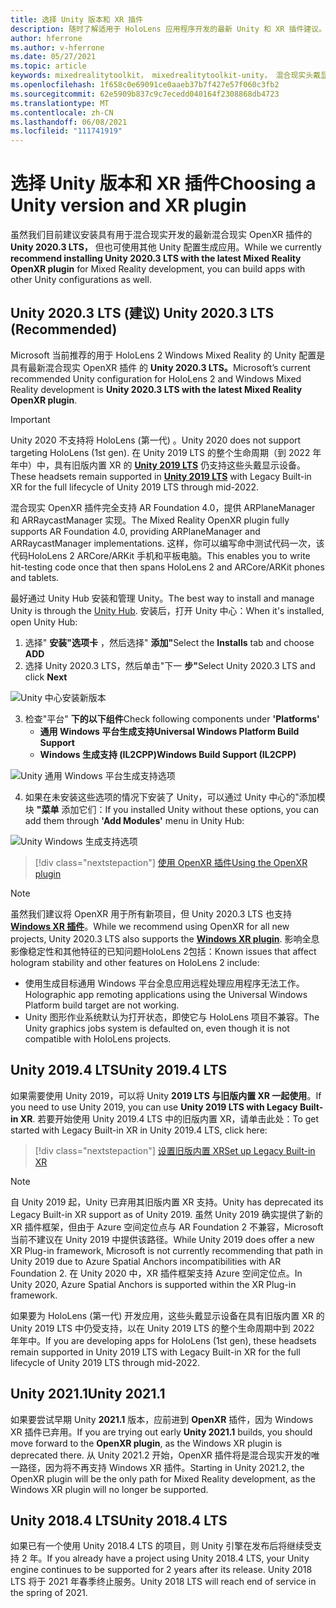 ```yaml
---
title: 选择 Unity 版本和 XR 插件
description: 随时了解适用于 HoloLens 应用程序开发的最新 Unity 和 XR 插件建议。
author: hferrone
ms.author: v-hferrone
ms.date: 05/27/2021
ms.topic: article
keywords: mixedrealitytoolkit， mixedrealitytoolkit-unity， 混合现实头戴显示设备， Windows 混合现实头戴显示设备， 虚拟现实头戴显示设备， unity
ms.openlocfilehash: 1f658c0e69091ce0aaeb37b7f427e57f060c3fb2
ms.sourcegitcommit: 62e5909b837c9c7ecedd040164f2308868db4723
ms.translationtype: MT
ms.contentlocale: zh-CN
ms.lasthandoff: 06/08/2021
ms.locfileid: "111741919"
---
```

# <a name="choosing-a-unity-version-and-xr-plugin"></a><span data-ttu-id="f581f-104">选择 Unity 版本和 XR 插件</span><span class="sxs-lookup"><span data-stu-id="f581f-104">Choosing a Unity version and XR plugin</span></span>

<span data-ttu-id="f581f-105">虽然我们目前建议安装具有用于混合现实开发的最新混合现实 OpenXR 插件的 **Unity 2020.3 LTS，** 但也可使用其他 Unity 配置生成应用。</span><span class="sxs-lookup"><span data-stu-id="f581f-105">While we currently **recommend installing Unity 2020.3 LTS with the latest Mixed Reality OpenXR plugin** for Mixed Reality development, you can build apps with other Unity configurations as well.</span></span>

## <a name="unity-20203-lts-recommended"></a><span data-ttu-id="f581f-106">Unity 2020.3 LTS (建议) </span><span class="sxs-lookup"><span data-stu-id="f581f-106">Unity 2020.3 LTS (Recommended)</span></span>

<span data-ttu-id="f581f-107">Microsoft 当前推荐的用于 HoloLens 2 Windows Mixed Reality 的 Unity 配置是具有最新混合现实 OpenXR 插件 的 **Unity 2020.3 LTS。**</span><span class="sxs-lookup"><span data-stu-id="f581f-107">Microsoft’s current recommended Unity configuration for HoloLens 2 and Windows Mixed Reality development is **Unity 2020.3 LTS with the latest Mixed Reality OpenXR plugin**.</span></span>

> [!IMPORTANT]
> <span data-ttu-id="f581f-108">Unity 2020 不支持将 HoloLens (第一代) 。</span><span class="sxs-lookup"><span data-stu-id="f581f-108">Unity 2020 does not support targeting HoloLens (1st gen).</span></span> <span data-ttu-id="f581f-109">在 Unity 2019 LTS 的整个生命周期（到 2022 年年中）中，具有旧版内置 XR 的 **[Unity 2019 LTS](#unity-20194-lts)** 仍支持这些头戴显示设备。</span><span class="sxs-lookup"><span data-stu-id="f581f-109">These headsets remain supported in **[Unity 2019 LTS](#unity-20194-lts)** with Legacy Built-in XR for the full lifecycle of Unity 2019 LTS through mid-2022.</span></span>

<span data-ttu-id="f581f-110">混合现实 OpenXR 插件完全支持 AR Foundation 4.0，提供 ARPlaneManager 和 ARRaycastManager 实现。</span><span class="sxs-lookup"><span data-stu-id="f581f-110">The Mixed Reality OpenXR plugin fully supports AR Foundation 4.0, providing ARPlaneManager and ARRaycastManager implementations.</span></span> <span data-ttu-id="f581f-111">这样，你可以编写命中测试代码一次，该代码HoloLens 2 ARCore/ARKit 手机和平板电脑。</span><span class="sxs-lookup"><span data-stu-id="f581f-111">This enables you to write hit-testing code once that then spans HoloLens 2 and ARCore/ARKit phones and tablets.</span></span>

<span data-ttu-id="f581f-112">最好通过 Unity Hub 安装和管理 Unity。</span><span class="sxs-lookup"><span data-stu-id="f581f-112">The best way to install and manage Unity is through the <a href="https://unity3d.com/get-unity/download" target="_blank">Unity Hub</a>.</span></span> <span data-ttu-id="f581f-113">安装后，打开 Unity 中心：</span><span class="sxs-lookup"><span data-stu-id="f581f-113">When it's installed, open Unity Hub:</span></span>

1. <span data-ttu-id="f581f-114">选择" **安装"选项卡** ，然后选择" **添加"**</span><span class="sxs-lookup"><span data-stu-id="f581f-114">Select the **Installs** tab and choose **ADD**</span></span>
2. <span data-ttu-id="f581f-115">选择 Unity 2020.3 LTS，然后单击"下一 **步"**</span><span class="sxs-lookup"><span data-stu-id="f581f-115">Select Unity 2020.3 LTS and click **Next**</span></span>

![Unity 中心安装新版本](images/unity-hub-img-01.png)

3. <span data-ttu-id="f581f-117">检查"平台" **下的以下组件**</span><span class="sxs-lookup"><span data-stu-id="f581f-117">Check following components under **'Platforms'**</span></span>
    * <span data-ttu-id="f581f-118">**通用 Windows 平台生成支持**</span><span class="sxs-lookup"><span data-stu-id="f581f-118">**Universal Windows Platform Build Support**</span></span>
    * <span data-ttu-id="f581f-119">**Windows 生成支持 (IL2CPP)**</span><span class="sxs-lookup"><span data-stu-id="f581f-119">**Windows Build Support (IL2CPP)**</span></span>

![Unity 通用 Windows 平台生成支持选项](../images/Unity_Install_Option_UWP.png)

4. <span data-ttu-id="f581f-121">如果在未安装这些选项的情况下安装了 Unity，可以通过 Unity 中心的"添加模块 **"菜单** 添加它们：</span><span class="sxs-lookup"><span data-stu-id="f581f-121">If you installed Unity without these options, you can add them through **'Add Modules'** menu in Unity Hub:</span></span>

![Unity Windows 生成支持选项](../images/Unity_Install_Option_UWP2.png)

> [!div class="nextstepaction"]
> [<span data-ttu-id="f581f-123">使用 OpenXR 插件</span><span class="sxs-lookup"><span data-stu-id="f581f-123">Using the OpenXR plugin</span></span>](/windows/mixed-reality/develop/unity/xr-project-setup?tabs=openxr)

> [!NOTE]
> <span data-ttu-id="f581f-124">虽然我们建议将 OpenXR 用于所有新项目，但 Unity 2020.3 LTS 也支持 **[Windows XR 插件](/windows/mixed-reality/develop/unity/xr-project-setup?tabs=windowsxr)**。</span><span class="sxs-lookup"><span data-stu-id="f581f-124">While we recommend using OpenXR for all new projects, Unity 2020.3 LTS also supports the **[Windows XR plugin](/windows/mixed-reality/develop/unity/xr-project-setup?tabs=windowsxr)**.</span></span> <span data-ttu-id="f581f-125">影响全息影像稳定性和其他特征的已知问题HoloLens 2包括：</span><span class="sxs-lookup"><span data-stu-id="f581f-125">Known issues that affect hologram stability and other features on HoloLens 2 include:</span></span>
>
> * <span data-ttu-id="f581f-126">使用生成目标通用 Windows 平台全息应用远程处理应用程序无法工作。</span><span class="sxs-lookup"><span data-stu-id="f581f-126">Holographic app remoting applications using the Universal Windows Platform build target are not working.</span></span>
> * <span data-ttu-id="f581f-127">Unity 图形作业系统默认为打开状态，即使它与 HoloLens 项目不兼容。</span><span class="sxs-lookup"><span data-stu-id="f581f-127">The Unity graphics jobs system is defaulted on, even though it is not compatible with HoloLens projects.</span></span>

## <a name="unity-20194-lts"></a><span data-ttu-id="f581f-128">Unity 2019.4 LTS</span><span class="sxs-lookup"><span data-stu-id="f581f-128">Unity 2019.4 LTS</span></span>

<span data-ttu-id="f581f-129">如果需要使用 Unity 2019，可以将 Unity **2019 LTS 与旧版内置 XR 一起使用**。</span><span class="sxs-lookup"><span data-stu-id="f581f-129">If you need to use Unity 2019, you can use **Unity 2019 LTS with Legacy Built-in XR**.</span></span> <span data-ttu-id="f581f-130">若要开始使用 Unity 2019.4 LTS 中的旧版内置 XR，请单击此处：</span><span class="sxs-lookup"><span data-stu-id="f581f-130">To get started with Legacy Built-in XR in Unity 2019.4 LTS, click here:</span></span>

> [!div class="nextstepaction"]
> [<span data-ttu-id="f581f-131">设置旧版内置 XR</span><span class="sxs-lookup"><span data-stu-id="f581f-131">Set up Legacy Built-in XR</span></span>](/windows/mixed-reality/develop/unity/xr-project-setup?tabs=legacy)

> [!NOTE]
> <span data-ttu-id="f581f-132">自 Unity 2019 起，Unity 已弃用其旧版内置 XR 支持。</span><span class="sxs-lookup"><span data-stu-id="f581f-132">Unity has deprecated its Legacy Built-in XR support as of Unity 2019.</span></span>  <span data-ttu-id="f581f-133">虽然 Unity 2019 确实提供了新的 XR 插件框架，但由于 Azure 空间定位点与 AR Foundation 2 不兼容，Microsoft 当前不建议在 Unity 2019 中提供该路径。</span><span class="sxs-lookup"><span data-stu-id="f581f-133">While Unity 2019 does offer a new XR Plug-in framework, Microsoft is not currently recommending that path in Unity 2019 due to Azure Spatial Anchors incompatibilities with AR Foundation 2.</span></span>  <span data-ttu-id="f581f-134">在 Unity 2020 中，XR 插件框架支持 Azure 空间定位点。</span><span class="sxs-lookup"><span data-stu-id="f581f-134">In Unity 2020, Azure Spatial Anchors is supported within the XR Plug-in framework.</span></span>

<span data-ttu-id="f581f-135">如果要为 HoloLens (第一代) 开发应用，这些头戴显示设备在具有旧版内置 XR 的 Unity 2019 LTS 中仍受支持，以在 Unity 2019 LTS 的整个生命周期中到 2022 年年中。</span><span class="sxs-lookup"><span data-stu-id="f581f-135">If you are developing apps for HoloLens (1st gen), these headsets remain supported in Unity 2019 LTS with Legacy Built-in XR for the full lifecycle of Unity 2019 LTS through mid-2022.</span></span>

## <a name="unity-20211"></a><span data-ttu-id="f581f-136">Unity 2021.1</span><span class="sxs-lookup"><span data-stu-id="f581f-136">Unity 2021.1</span></span>

<span data-ttu-id="f581f-137">如果要尝试早期 Unity **2021.1** 版本，应前进到 **OpenXR** 插件，因为 Windows XR 插件已弃用。</span><span class="sxs-lookup"><span data-stu-id="f581f-137">If you are trying out early **Unity 2021.1** builds, you should move forward to the **OpenXR plugin**, as the Windows XR plugin is deprecated there.</span></span>  <span data-ttu-id="f581f-138">从 Unity 2021.2 开始，OpenXR 插件将是混合现实开发的唯一路径，因为将不再支持 Windows XR 插件。</span><span class="sxs-lookup"><span data-stu-id="f581f-138">Starting in Unity 2021.2, the OpenXR plugin will be the only path for Mixed Reality development, as the Windows XR plugin will no longer be supported.</span></span>

## <a name="unity-20184-lts"></a><span data-ttu-id="f581f-139">Unity 2018.4 LTS</span><span class="sxs-lookup"><span data-stu-id="f581f-139">Unity 2018.4 LTS</span></span>

<span data-ttu-id="f581f-140">如果已有一个使用 Unity 2018.4 LTS 的项目，则 Unity 引擎在发布后将继续受支持 2 年。</span><span class="sxs-lookup"><span data-stu-id="f581f-140">If you already have a project using Unity 2018.4 LTS, your Unity engine continues to be supported for 2 years after its release.</span></span>  <span data-ttu-id="f581f-141">Unity 2018 LTS 将于 2021 年春季终止服务。</span><span class="sxs-lookup"><span data-stu-id="f581f-141">Unity 2018 LTS will reach end of service in the spring of 2021.</span></span>
